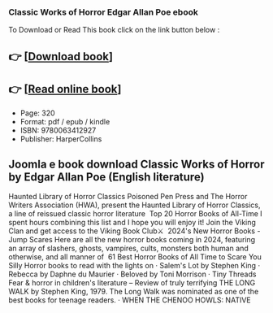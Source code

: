 ### Classic Works of Horror Edgar Allan Poe ebook

To Download or Read This book click on the link button below :

## 👉  [**[Download book](http://ebooksharez.info/download.php?group=book&from=github.com&id=717969&lnk=1063 "Download book")**]

## 👉  [**[Read online book](http://ebooksharez.info/download.php?group=book&from=github.com&id=717969&lnk=1063 "Read online book")**]


* Page: 320
* Format: pdf / epub / kindle
* ISBN: 9780063412927
* Publisher: HarperCollins



## Joomla e book download Classic Works of Horror by Edgar Allan Poe (English literature)



 Haunted Library of Horror Classics Poisoned Pen Press and The Horror Writers Association (HWA), present the Haunted Library of Horror Classics, a line of reissued classic horror literature 
 Top 20 Horror Books of All-Time I spent hours combining this list and I hope you will enjoy it! Join the Viking Clan and get access to the Viking Book Club⚔️ 
 2024&#039;s New Horror Books - Jump Scares Here are all the new horror books coming in 2024, featuring an array of slashers, ghosts, vampires, cults, monsters both human and otherwise, and all manner of 
 61 Best Horror Books of All Time to Scare You Silly Horror books to read with the lights on · Salem&#039;s Lot by Stephen King · Rebecca by Daphne du Maurier · Beloved by Toni Morrison · Tiny Threads 
 Fear &amp; horror in children&#039;s literature – Review of truly terrifying THE LONG WALK by Stephen King, 1979. The Long Walk was nominated as one of the best books for teenage readers. · WHEN THE CHENOO HOWLS: NATIVE 





